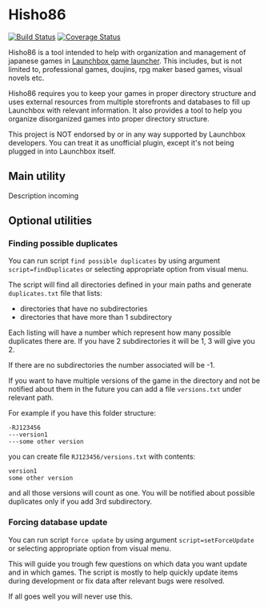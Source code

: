 # Hisho86

[![Build Status](https://travis-ci.org/rlach/gameManagement.svg?branch=master)](https://travis-ci.org/rlach/gameManagement)
[![Coverage Status](https://coveralls.io/repos/github/rlach/gameManagement/badge.svg?branch=master)](https://coveralls.io/github/rlach/gameManagement?branch=master)

Hisho86 is a tool intended to help with organization and management of japanese games in [Launchbox game launcher](https://www.launchbox-app.com). This includes, but is not limited to, professional games, doujins, rpg maker based games, visual novels etc.

Hisho86 requires you to keep your games in proper directory structure and uses external resources from multiple storefronts and databases to fill up Launchbox with relevant information. It also provides a tool to help you organize disorganized games into proper directory structure.

This project is NOT endorsed by or in any way supported by Launchbox developers. You can treat it as unofficial plugin, except it's not being plugged in into Launchbox itself.

## Main utility

Description incoming

## Optional utilities

### Finding possible duplicates

You can run script `find possible duplicates` by using argument `script=findDuplicates` or selecting appropriate option from visual menu.

The script will find all directories defined in your main paths and generate `duplicates.txt` file that lists:

-   directories that have no subdirectories
-   directories that have more than 1 subdirectory

Each listing will have a number which represent how many possible duplicates there are. If you have 2 subdirectories it will be 1, 3 will give you 2.

If there are no subdirectories the number associated will be -1.

If you want to have multiple versions of the game in the directory and not be notified about them in the future you can add a file `versions.txt` under relevant path.

For example if you have this folder structure:

```text
-RJ123456
---version1
---some other version
```

you can create file `RJ123456/versions.txt` with contents:

```text
version1
some other version
```

and all those versions will count as one. You will be notified about possible duplicates only if you add 3rd subdirectory.

### Forcing database update

You can run script `force update` by using argument `script=setForceUpdate` or selecting appropriate option from visual menu.

This will guide you trough few questions on which data you want update and in which games. The script is mostly to help quickly update items during development or fix data after relevant bugs were resolved.

If all goes well you will never use this.

